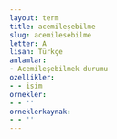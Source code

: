 ```yaml
---
layout: term
title: acemileşebilme
slug: acemilesebilme
letter: A
lisan: Türkçe
anlamlar:
- Acemileşebilmek durumu
ozellikler:
- - isim
ornekler:
- - ''
orneklerkaynak:
- - ''
---
```

